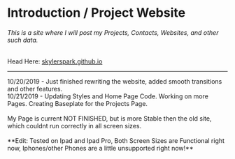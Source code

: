 <h1>Introduction / Project Website</h1>

<h6>This is a site where I will post my Projects, Contacts, Websites, and other such data.</h6>

Head Here:
<a href="https://skylerspark.github.io">skylerspark.github.io</a>
<hr>
10/20/2019 - Just finished rewriting the website, added smooth transitions and other features.
<br>
10/21/2019 - Updating Styles and Home Page Code. Working on more Pages. Creating Baseplate for the Projects Page.
<br><br>
My Page is current NOT FINISHED, but is more Stable then the old site, which couldnt run correctly in all screen sizes.
<br><br>
**Edit: Tested on Ipad and Ipad Pro, Both Screen Sizes are Functional right now, Iphones/other Phones are a little unsupported right now!**
